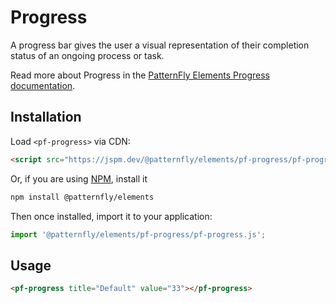 # Progress

A progress bar gives the user a visual representation of their completion status of an ongoing process or task.

Read more about Progress in the [PatternFly Elements Progress documentation][docs].

##  Installation

Load `<pf-progress>` via CDN:

```html
<script src="https://jspm.dev/@patternfly/elements/pf-progress/pf-progress.js"></script>
```

Or, if you are using [NPM](https://npm.im), install it

```bash
npm install @patternfly/elements
```

Then once installed, import it to your application:

```js
import '@patternfly/elements/pf-progress/pf-progress.js';
```

## Usage

```html
<pf-progress title="Default" value="33"></pf-progress>
```

[docs]: https://patternflyelements.org/components/progress
